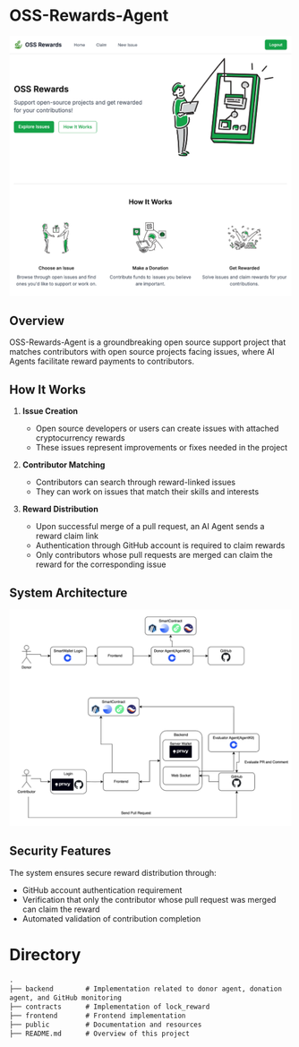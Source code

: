 # OSS-Rewards-Agent

![](./public/cover.png)

## Overview

OSS-Rewards-Agent is a groundbreaking open source support project that matches contributors with open source projects facing issues, where AI Agents facilitate reward payments to contributors.

## How It Works

1. **Issue Creation**
   - Open source developers or users can create issues with attached cryptocurrency rewards
   - These issues represent improvements or fixes needed in the project

2. **Contributor Matching**
   - Contributors can search through reward-linked issues
   - They can work on issues that match their skills and interests

3. **Reward Distribution**
   - Upon successful merge of a pull request, an AI Agent sends a reward claim link
   - Authentication through GitHub account is required to claim rewards
   - Only contributors whose pull requests are merged can claim the reward for the corresponding issue

## System Architecture

![](./public/system.png)


## Security Features

The system ensures secure reward distribution through:
- GitHub account authentication requirement
- Verification that only the contributor whose pull request was merged can claim the reward
- Automated validation of contribution completion


# Directory
```
.
├── backend        # Implementation related to donor agent, donation agent, and GitHub monitoring
├── contracts      # Implementation of lock_reward
├── frontend       # Frontend implementation
├── public         # Documentation and resources
├── README.md      # Overview of this project
```